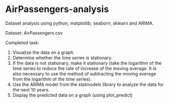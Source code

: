 # AirPassengers-analysis
Dataset analysis using python, matplotlib, seaborn, sklearn and ARIMA.

Dataset: AirPassengers.csv

Completed task:

1. Visualize the data on a graph.
2. Determine whether the time series is stationary.
3. If the data is not stationary, make it stationary (take the logarithm of the time series to reduce the rate of increase of the moving average. It is also necessary to use the method of subtracting the moving average from the logarithm of the time series).
4. Use the ARIMA model from the statmodels library to analyze the data for the next 10 years.
5. Display the predicted data on a graph (using plot_predict)
